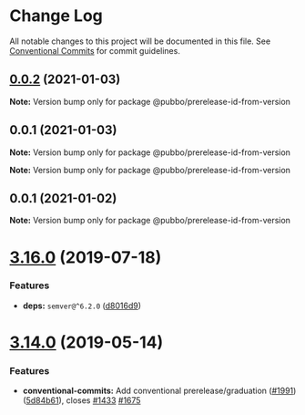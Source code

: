 # Change Log

All notable changes to this project will be documented in this file.
See [Conventional Commits](https://conventionalcommits.org) for commit guidelines.

## [0.0.2](https://github.com/lerna/lerna/compare/v0.0.1...v0.0.2) (2021-01-03)

**Note:** Version bump only for package @pubbo/prerelease-id-from-version





## 0.0.1 (2021-01-03)

**Note:** Version bump only for package @pubbo/prerelease-id-from-version







**Note:** Version bump only for package @pubbo/prerelease-id-from-version





## 0.0.1 (2021-01-02)

**Note:** Version bump only for package @pubbo/prerelease-id-from-version





# [3.16.0](https://github.com/lerna/lerna/compare/v3.15.0...v3.16.0) (2019-07-18)


### Features

* **deps:** `semver@^6.2.0` ([d8016d9](https://github.com/lerna/lerna/commit/d8016d9))





# [3.14.0](https://github.com/lerna/lerna/compare/v3.13.4...v3.14.0) (2019-05-14)


### Features

* **conventional-commits:** Add conventional prerelease/graduation ([#1991](https://github.com/lerna/lerna/issues/1991)) ([5d84b61](https://github.com/lerna/lerna/commit/5d84b61)), closes [#1433](https://github.com/lerna/lerna/issues/1433) [#1675](https://github.com/lerna/lerna/issues/1675)
